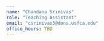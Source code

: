 ```yaml
---
name: "Chandana Srinivas"
role: "Teaching Assistant"
email: "csrinivas3@dons.usfca.edu"
office_hours: TBD
---
```


